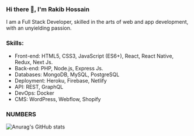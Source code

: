 ### Hi there 👋,  I'm Rakib Hossain

I am a Full Stack Developer, skilled in the arts of web and app development, with an unyielding passion. 

### Skills:
- Front-end: HTML5, CSS3, JavaScript (ES6+), React, React Native, Redux, Next Js.
- Back-end: PHP, Node.js, Express Js.
- Databases: MongoDB, MySQL, PostgreSQL
- Deployment: Heroku, Firebase, Netlify
- API: REST, GraphQL
- DevOps: Docker
- CMS: WordPress, Webflow, Shopify


### NUMBERS 
![Anurag's GitHub stats](https://github-readme-stats.vercel.app/api?username=anuraghazra&show_icons=true&theme=transparent)
